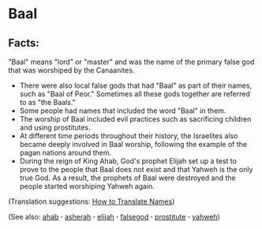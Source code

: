 # Baal #

## Facts: ##

"Baal" means "lord" or "master" and was the name of the primary false god that was worshiped by the Canaanites.

* There were also local false gods that had "Baal" as part of their names, such as "Baal of Peor." Sometimes all these gods together are referred to as "the Baals."
* Some people had names that included the word "Baal" in them.
* The worship of Baal included evil practices such as sacrificing children and using prostitutes.
* At different time periods throughout their history, the Israelites also became deeply involved in Baal worship, following the example of the pagan nations around them.
* During the reign of King Ahab, God's prophet Elijah set up a test to prove to the people that Baal does not exist and that Yahweh is the only true God. As a result, the prophets of Baal were destroyed and the people started worshiping Yahweh again.

(Translation suggestions: [How to Translate Names](https://git.door43.org/Door43/en-ta-translate-vol1/src/master/content/translate_names.md)) 

(See also: [ahab](../other/ahab.md) **·** [asherah](../other/asherah.md) **·** [elijah](../other/elijah.md) **·** [falsegod](../kt/falsegod.md) **·** [prostitute](../other/prostitute.md) **·** [yahweh](../kt/yahweh.md))

